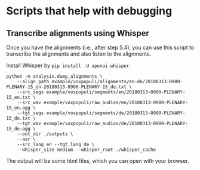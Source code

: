# Scripts that help with debugging

## Transcribe alignments using Whisper
Once you have the alignments (i.e., after step 5.4), you can use this script to transcribe the alignments and also listen to the alignments.

Install Whisper by `pip install -U openai-whisper`.
```shell
python -m analysis.dump_alignments \
    --align_path example/voxpopuli/alignments/en-de/20180313-0900-PLENARY-15_en-20180313-0900-PLENARY-15_de.txt \
    --src_segs example/voxpopuli/segments/en/20180313-0900-PLENARY-15_en.txt \
    --src_wav example/voxpopuli/raw_audios/en/20180313-0900-PLENARY-15_en.ogg \
    --tgt_segs example/voxpopuli/segments/de/20180313-0900-PLENARY-15_de.txt \
    --tgt_wav example/voxpopuli/raw_audios/de/20180313-0900-PLENARY-15_de.ogg \
    --out_dir ./outputs \
    --asr \
    --src_lang en --tgt_lang de \
    --whisper_size medium --whisper_root ./whisper_cache
```
The output will be some html files, which you can open with your browser.
